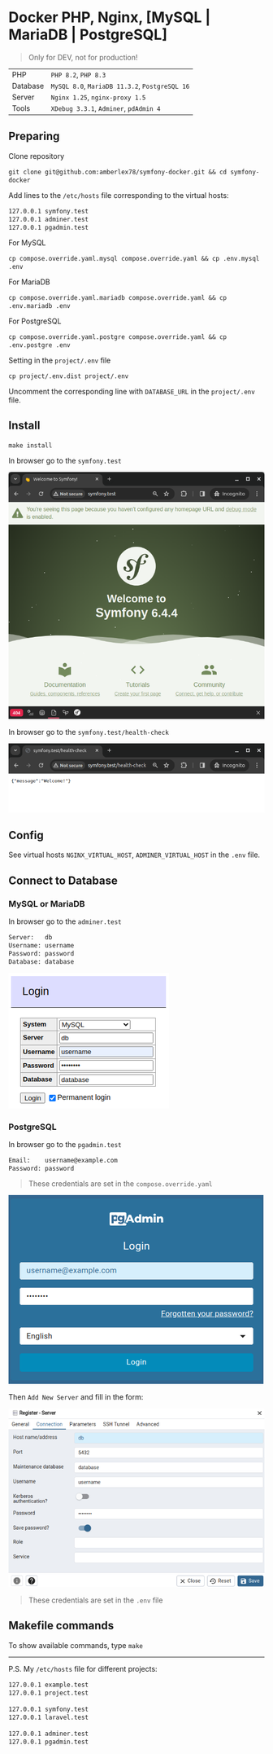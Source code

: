 # Docker PHP, Nginx, [MySQL | MariaDB | PostgreSQL]

> Only for DEV, not for production!

| 	        | 	                                              |
|:---------|:-----------------------------------------------|
| PHP      | `PHP 8.2`, `PHP 8.3`                           |
| Database | `MySQL 8.0`, `MariaDB 11.3.2`, `PostgreSQL 16` |
| Server   | `Nginx 1.25`, `nginx-proxy 1.5`                |
| Tools    | `XDebug 3.3.1`, `Adminer`, `pdAdmin 4`         |

## Preparing

Clone repository

```
git clone git@github.com:amberlex78/symfony-docker.git && cd symfony-docker
```

Add lines to the `/etc/hosts` file corresponding to the virtual hosts:

```
127.0.0.1 symfony.test
127.0.0.1 adminer.test
127.0.0.1 pgadmin.test
```

For MySQL

```
cp compose.override.yaml.mysql compose.override.yaml && cp .env.mysql .env
```

For MariaDB

```
cp compose.override.yaml.mariadb compose.override.yaml && cp .env.mariadb .env
```

For PostgreSQL

```
cp compose.override.yaml.postgre compose.override.yaml && cp .env.postgre .env
```

Setting in the `project/.env` file

```
cp project/.env.dist project/.env
```

Uncomment the corresponding line with `DATABASE_URL` in the `project/.env` file.

## Install

```
make install
```

In browser go to the `symfony.test`

![](art/01-symfony-test.png)

In browser go to the `symfony.test/health-check`

![](art/02-health-check.png)

## Config

See virtual hosts `NGINX_VIRTUAL_HOST`, `ADMINER_VIRTUAL_HOST` in the `.env` file.

## Connect to Database

### MySQL or MariaDB

In browser go to the `adminer.test`

```
Server:   db
Username: username
Password: password
Database: database

```
![](art/05-Adminer-Connection.png)


### PostgreSQL

In browser go to the `pgadmin.test`

```
Email:    username@example.com
Password: password
```

> These credentials are set in the `compose.override.yaml`

![](art/03-pgAdmin-Login.png)

Then `Add New Server` and fill in the form:

![](art/04-paAdmin-Connection.png)

> These credentials are set in the `.env` file

## Makefile commands

To show available commands, type `make`

---
P.S. My `/etc/hosts` file for different projects:

```
127.0.0.1 example.test
127.0.0.1 project.test

127.0.0.1 symfony.test
127.0.0.1 laravel.test

127.0.0.1 adminer.test
127.0.0.1 pgadmin.test
```